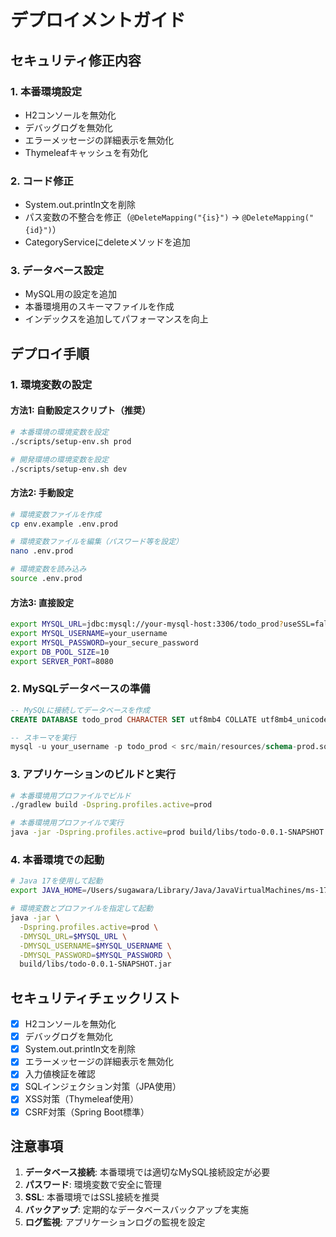 # デプロイメントガイド

## セキュリティ修正内容

### 1. 本番環境設定
- H2コンソールを無効化
- デバッグログを無効化
- エラーメッセージの詳細表示を無効化
- Thymeleafキャッシュを有効化

### 2. コード修正
- System.out.println文を削除
- パス変数の不整合を修正（`@DeleteMapping("{is}")` → `@DeleteMapping("{id}")`）
- CategoryServiceにdeleteメソッドを追加

### 3. データベース設定
- MySQL用の設定を追加
- 本番環境用のスキーマファイルを作成
- インデックスを追加してパフォーマンスを向上

## デプロイ手順

### 1. 環境変数の設定

#### 方法1: 自動設定スクリプト（推奨）
```bash
# 本番環境の環境変数を設定
./scripts/setup-env.sh prod

# 開発環境の環境変数を設定
./scripts/setup-env.sh dev
```

#### 方法2: 手動設定
```bash
# 環境変数ファイルを作成
cp env.example .env.prod

# 環境変数ファイルを編集（パスワード等を設定）
nano .env.prod

# 環境変数を読み込み
source .env.prod
```

#### 方法3: 直接設定
```bash
export MYSQL_URL=jdbc:mysql://your-mysql-host:3306/todo_prod?useSSL=false&serverTimezone=UTC&allowPublicKeyRetrieval=true
export MYSQL_USERNAME=your_username
export MYSQL_PASSWORD=your_secure_password
export DB_POOL_SIZE=10
export SERVER_PORT=8080
```

### 2. MySQLデータベースの準備
```sql
-- MySQLに接続してデータベースを作成
CREATE DATABASE todo_prod CHARACTER SET utf8mb4 COLLATE utf8mb4_unicode_ci;

-- スキーマを実行
mysql -u your_username -p todo_prod < src/main/resources/schema-prod.sql
```

### 3. アプリケーションのビルドと実行
```bash
# 本番環境用プロファイルでビルド
./gradlew build -Dspring.profiles.active=prod

# 本番環境用プロファイルで実行
java -jar -Dspring.profiles.active=prod build/libs/todo-0.0.1-SNAPSHOT.jar
```

### 4. 本番環境での起動
```bash
# Java 17を使用して起動
export JAVA_HOME=/Users/sugawara/Library/Java/JavaVirtualMachines/ms-17.0.15/Contents/Home

# 環境変数とプロファイルを指定して起動
java -jar \
  -Dspring.profiles.active=prod \
  -DMYSQL_URL=$MYSQL_URL \
  -DMYSQL_USERNAME=$MYSQL_USERNAME \
  -DMYSQL_PASSWORD=$MYSQL_PASSWORD \
  build/libs/todo-0.0.1-SNAPSHOT.jar
```

## セキュリティチェックリスト

- [x] H2コンソールを無効化
- [x] デバッグログを無効化
- [x] System.out.println文を削除
- [x] エラーメッセージの詳細表示を無効化
- [x] 入力値検証を確認
- [x] SQLインジェクション対策（JPA使用）
- [x] XSS対策（Thymeleaf使用）
- [x] CSRF対策（Spring Boot標準）

## 注意事項

1. **データベース接続**: 本番環境では適切なMySQL接続設定が必要
2. **パスワード**: 環境変数で安全に管理
3. **SSL**: 本番環境ではSSL接続を推奨
4. **バックアップ**: 定期的なデータベースバックアップを実施
5. **ログ監視**: アプリケーションログの監視を設定 
